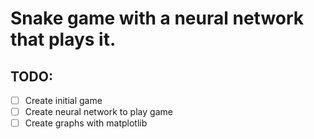 # Snake game with a neural network that plays it.

## TODO:
- [ ] Create initial game
- [ ] Create neural network to play game
- [ ] Create graphs with matplotlib